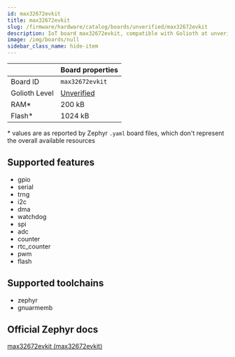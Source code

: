 ```yaml
---
id: max32672evkit
title: max32672evkit
slug: /firmware/hardware/catalog/boards/unverified/max32672evkit
description: IoT board max32672evkit, compatible with Golioth at unverified level.
image: /img/boards/null
sidebar_class_name: hide-item
---
```


[//]: # (This is an auto-generated file, do not edit! Changes to it will be lost upon re-generation)



|                | Board properties     |
| -------------  | -------------------- |
| Board ID       | `max32672evkit` |
| Golioth Level  | [Unverified](/firmware/hardware#unverified-boards) |
| RAM*           | 200 kB |
| Flash*         | 1024 kB |

\* values are as reported by Zephyr `.yaml` board files, which don't represent the overall available resources



## Supported features

* gpio
* serial
* trng
* i2c
* dma
* watchdog
* spi
* adc
* counter
* rtc_counter
* pwm
* flash

## Supported toolchains

* zephyr
* gnuarmemb

## Official Zephyr docs

[max32672evkit (max32672evkit)](https://docs.zephyrproject.org/latest/boards/adi/max32672evkit/doc/index.html)
